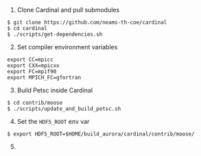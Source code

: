 1. Clone Cardinal and pull submodules
```shell
$ git clone https://github.com/neams-th-coe/cardinal
$ cd cardinal
$ ./scripts/get-dependencies.sh
```
2. Set compiler environment variables
```shell
export CC=mpicc
export CXX=mpicxx
export FC=mpif90
export MPICH_FC=gfortran
```
3. Build Petsc inside Cardinal
```shell
$ cd contrib/moose
$ ./scripts/update_and_build_petsc.sh
```
4. Set the `HDF5_ROOT` env var
```shell
$ export HDF5_ROOT=$HOME/build_aurora/cardinal/contrib/moose/
```
5. 